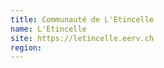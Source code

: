 ```yaml
---
title: Communauté de L'Etincelle
name: L'Etincelle
site: https://letincelle.eerv.ch
region: 
---
```

